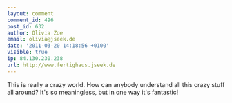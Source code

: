 ```yaml
---
layout: comment
comment_id: 496
post_id: 632
author: Olivia Zoe
email: olivia@jseek.de
date: '2011-03-20 14:18:56 +0100'
visible: true
ip: 84.130.230.238
url: http://www.fertighaus.jseek.de
---
```

This is really a crazy world. How can anybody understand all this crazy stuff all around? It's so meaningless, but in one way it's fantastic!
